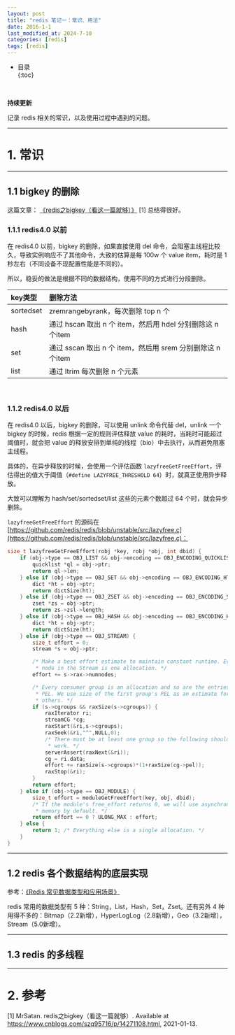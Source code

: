 ```yaml
---
layout: post
title: "redis 笔记一：常识、用法"
date: 2016-1-1
last_modified_at: 2024-7-10
categories: [redis]
tags: [redis]
---
```


* 目录  
{:toc}
<br/>

**持续更新**   

记录 redis 相关的常识，以及使用过程中遇到的问题。    

---

# 1. 常识

---

## 1.1 bigkey 的删除

这篇文章： [《redis之bigkey（看这一篇就够）》](https://www.cnblogs.com/szq95716/p/14271108.html) [1] 总结得很好。    

### 1.1.1 redis4.0 以前    

在 redis4.0 以前，bigkey 的删除，如果直接使用 del 命令，会阻塞主线程比较久，导致实例响应不了其他命令，大致的估算是每 100w 个 value item，耗时是 1 秒左右（不同设备不现配置性能是不同的）。  

所以，稳妥的做法是根据不同的数据结构，使用不同的方式进行分段删除。   

|key类型|删除方法|
|:--|:--|
|sortedset| zremrangebyrank，每次删除 top n 个|
|hash| 通过 hscan 取出 n 个 item，然后用 hdel 分别删除这 n 个item|
|set| 通过 sscan 取出 n 个 item，然后用 srem 分别删除这 n 个item|
|list| 通过 ltrim 每次删除 n 个元素|

<br/>

### 1.1.2 redis4.0 以后 

在 redis4.0 以后，bigkey 的删除，可以使用 unlink 命令代替 del，unlink 一个 bigkey 的时候，redis 根据一定的规则评估释放 value 的耗时，当耗时可能超过阈值时，就会把 value 的释放安排到单纯的线程（bio）中去执行，从而避免阻塞主线程。  

具体的，在异步释放的时候，会使用一个评估函数 `lazyfreeGetFreeEffort`，评估得出的值大于阈值（`#define LAZYFREE_THRESHOLD 64`）时，就真正使用异步释放。  

大致可以理解为 hash/set/sortedset/list 这些的元素个数超过 64 个时，就会异步删除。   

`lazyfreeGetFreeEffort` 的源码在 [https://github.com/redis/redis/blob/unstable/src/lazyfree.c](https://github.com/redis/redis/blob/unstable/src/lazyfree.c)：   

```c
size_t lazyfreeGetFreeEffort(robj *key, robj *obj, int dbid) {
    if (obj->type == OBJ_LIST && obj->encoding == OBJ_ENCODING_QUICKLIST) {
        quicklist *ql = obj->ptr;
        return ql->len;
    } else if (obj->type == OBJ_SET && obj->encoding == OBJ_ENCODING_HT) {
        dict *ht = obj->ptr;
        return dictSize(ht);
    } else if (obj->type == OBJ_ZSET && obj->encoding == OBJ_ENCODING_SKIPLIST){
        zset *zs = obj->ptr;
        return zs->zsl->length;
    } else if (obj->type == OBJ_HASH && obj->encoding == OBJ_ENCODING_HT) {
        dict *ht = obj->ptr;
        return dictSize(ht);
    } else if (obj->type == OBJ_STREAM) {
        size_t effort = 0;
        stream *s = obj->ptr;

        /* Make a best effort estimate to maintain constant runtime. Every macro
         * node in the Stream is one allocation. */
        effort += s->rax->numnodes;

        /* Every consumer group is an allocation and so are the entries in its
         * PEL. We use size of the first group's PEL as an estimate for all
         * others. */
        if (s->cgroups && raxSize(s->cgroups)) {
            raxIterator ri;
            streamCG *cg;
            raxStart(&ri,s->cgroups);
            raxSeek(&ri,"^",NULL,0);
            /* There must be at least one group so the following should always
             * work. */
            serverAssert(raxNext(&ri));
            cg = ri.data;
            effort += raxSize(s->cgroups)*(1+raxSize(cg->pel));
            raxStop(&ri);
        }
        return effort;
    } else if (obj->type == OBJ_MODULE) {
        size_t effort = moduleGetFreeEffort(key, obj, dbid);
        /* If the module's free_effort returns 0, we will use asynchronous free
         * memory by default. */
        return effort == 0 ? ULONG_MAX : effort;
    } else {
        return 1; /* Everything else is a single allocation. */
    }
}
```

---

## 1.2 redis 各个数据结构的底层实现 

参考：[《Redis 常见数据类型和应用场景》](https://xiaolincoding.com/redis/data_struct/command.html)    

redis 常用的数据类型有 5 种：String，List，Hash，Set，Zset。还有另外 4 种用得不多的：Bitmap（2.2新增），HyperLogLog（2.8新增），Geo（3.2新增），Stream（5.0新增）。  



---

## 1.3 redis 的多线程



---

# 2. 参考

[1] MrSatan. redis之bigkey（看这一篇就够）. Available at https://www.cnblogs.com/szq95716/p/14271108.html, 2021-01-13.    
